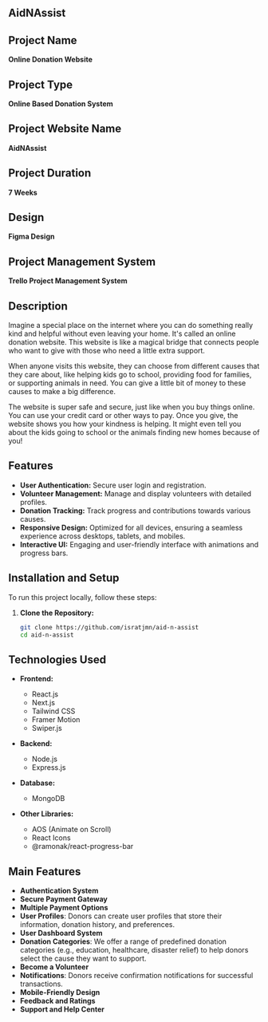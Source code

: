 ## AidNAssist

## Project Name

**Online Donation Website**

## Project Type

**Online Based Donation System**

## Project Website Name

**AidNAssist**

## Project Duration

**7 Weeks**

## Design

**Figma Design**

## Project Management System

**Trello Project Management System**

## Description

Imagine a special place on the internet where you can do something really kind and helpful without even leaving your home. It's called an online donation website. This website is like a magical bridge that connects people who want to give with those who need a little extra support.

When anyone visits this website, they can choose from different causes that they care about, like helping kids go to school, providing food for families, or supporting animals in need. You can give a little bit of money to these causes to make a big difference.

The website is super safe and secure, just like when you buy things online. You can use your credit card or other ways to pay. Once you give, the website shows you how your kindness is helping. It might even tell you about the kids going to school or the animals finding new homes because of you!

## Features

- **User Authentication:** Secure user login and registration.
- **Volunteer Management:** Manage and display volunteers with detailed profiles.
- **Donation Tracking:** Track progress and contributions towards various causes.
- **Responsive Design:** Optimized for all devices, ensuring a seamless experience across desktops, tablets, and mobiles.
- **Interactive UI:** Engaging and user-friendly interface with animations and progress bars.

## Installation and Setup

To run this project locally, follow these steps:

1. **Clone the Repository:**
   ```bash
   git clone https://github.com/isratjmn/aid-n-assist
   cd aid-n-assist
   ```

## Technologies Used

- **Frontend:**

  - React.js
  - Next.js
  - Tailwind CSS
  - Framer Motion
  - Swiper.js

- **Backend:**

  - Node.js
  - Express.js

- **Database:**

  - MongoDB

- **Other Libraries:**
  - AOS (Animate on Scroll)
  - React Icons
  - @ramonak/react-progress-bar

## Main Features

- **Authentication System**
- **Secure Payment Gateway**
- **Multiple Payment Options**
- **User Profiles**: Donors can create user profiles that store their information, donation history, and preferences.
- **User Dashboard System**
- **Donation Categories**: We offer a range of predefined donation categories (e.g., education, healthcare, disaster relief) to help donors select the cause they want to support.
- **Become a Volunteer**
- **Notifications**: Donors receive confirmation notifications for successful transactions.
- **Mobile-Friendly Design**
- **Feedback and Ratings**
- **Support and Help Center**
